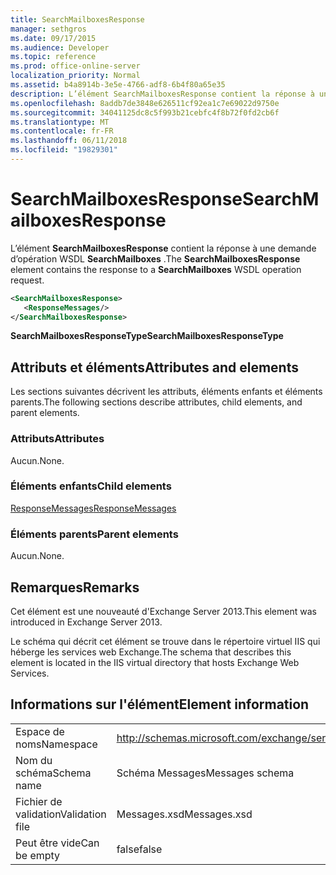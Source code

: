 ```yaml
---
title: SearchMailboxesResponse
manager: sethgros
ms.date: 09/17/2015
ms.audience: Developer
ms.topic: reference
ms.prod: office-online-server
localization_priority: Normal
ms.assetid: b4a8914b-3e5e-4766-adf8-6b4f80a65e35
description: L’élément SearchMailboxesResponse contient la réponse à une demande d’opération WSDL SearchMailboxes.
ms.openlocfilehash: 8addb7de3848e626511cf92ea1c7e69022d9750e
ms.sourcegitcommit: 34041125dc8c5f993b21cebfc4f8b72f0fd2cb6f
ms.translationtype: MT
ms.contentlocale: fr-FR
ms.lasthandoff: 06/11/2018
ms.locfileid: "19829301"
---
```

# <a name="searchmailboxesresponse"></a><span data-ttu-id="ec9ee-103">SearchMailboxesResponse</span><span class="sxs-lookup"><span data-stu-id="ec9ee-103">SearchMailboxesResponse</span></span>

<span data-ttu-id="ec9ee-104">L’élément **SearchMailboxesResponse** contient la réponse à une demande d’opération WSDL **SearchMailboxes** .</span><span class="sxs-lookup"><span data-stu-id="ec9ee-104">The **SearchMailboxesResponse** element contains the response to a **SearchMailboxes** WSDL operation request.</span></span> 
  
```XML
<SearchMailboxesResponse>
   <ResponseMessages/>
</SearchMailboxesResponse>
```

 <span data-ttu-id="ec9ee-105">**SearchMailboxesResponseType**</span><span class="sxs-lookup"><span data-stu-id="ec9ee-105">**SearchMailboxesResponseType**</span></span>
## <a name="attributes-and-elements"></a><span data-ttu-id="ec9ee-106">Attributs et éléments</span><span class="sxs-lookup"><span data-stu-id="ec9ee-106">Attributes and elements</span></span>

<span data-ttu-id="ec9ee-107">Les sections suivantes décrivent les attributs, éléments enfants et éléments parents.</span><span class="sxs-lookup"><span data-stu-id="ec9ee-107">The following sections describe attributes, child elements, and parent elements.</span></span>
  
### <a name="attributes"></a><span data-ttu-id="ec9ee-108">Attributs</span><span class="sxs-lookup"><span data-stu-id="ec9ee-108">Attributes</span></span>

<span data-ttu-id="ec9ee-109">Aucun.</span><span class="sxs-lookup"><span data-stu-id="ec9ee-109">None.</span></span>
  
### <a name="child-elements"></a><span data-ttu-id="ec9ee-110">Éléments enfants</span><span class="sxs-lookup"><span data-stu-id="ec9ee-110">Child elements</span></span>

[<span data-ttu-id="ec9ee-111">ResponseMessages</span><span class="sxs-lookup"><span data-stu-id="ec9ee-111">ResponseMessages</span></span>](responsemessages.md)
  
### <a name="parent-elements"></a><span data-ttu-id="ec9ee-112">Éléments parents</span><span class="sxs-lookup"><span data-stu-id="ec9ee-112">Parent elements</span></span>

<span data-ttu-id="ec9ee-113">Aucun.</span><span class="sxs-lookup"><span data-stu-id="ec9ee-113">None.</span></span>
  
## <a name="remarks"></a><span data-ttu-id="ec9ee-114">Remarques</span><span class="sxs-lookup"><span data-stu-id="ec9ee-114">Remarks</span></span>

<span data-ttu-id="ec9ee-115">Cet élément est une nouveauté d'Exchange Server 2013.</span><span class="sxs-lookup"><span data-stu-id="ec9ee-115">This element was introduced in Exchange Server 2013.</span></span>
  
<span data-ttu-id="ec9ee-116">Le schéma qui décrit cet élément se trouve dans le répertoire virtuel IIS qui héberge les services web Exchange.</span><span class="sxs-lookup"><span data-stu-id="ec9ee-116">The schema that describes this element is located in the IIS virtual directory that hosts Exchange Web Services.</span></span>
  
## <a name="element-information"></a><span data-ttu-id="ec9ee-117">Informations sur l'élément</span><span class="sxs-lookup"><span data-stu-id="ec9ee-117">Element information</span></span>

|||
|:-----|:-----|
|<span data-ttu-id="ec9ee-118">Espace de noms</span><span class="sxs-lookup"><span data-stu-id="ec9ee-118">Namespace</span></span>  <br/> |http://schemas.microsoft.com/exchange/services/2006/messages  <br/> |
|<span data-ttu-id="ec9ee-119">Nom du schéma</span><span class="sxs-lookup"><span data-stu-id="ec9ee-119">Schema name</span></span>  <br/> |<span data-ttu-id="ec9ee-120">Schéma Messages</span><span class="sxs-lookup"><span data-stu-id="ec9ee-120">Messages schema</span></span>  <br/> |
|<span data-ttu-id="ec9ee-121">Fichier de validation</span><span class="sxs-lookup"><span data-stu-id="ec9ee-121">Validation file</span></span>  <br/> |<span data-ttu-id="ec9ee-122">Messages.xsd</span><span class="sxs-lookup"><span data-stu-id="ec9ee-122">Messages.xsd</span></span>  <br/> |
|<span data-ttu-id="ec9ee-123">Peut être vide</span><span class="sxs-lookup"><span data-stu-id="ec9ee-123">Can be empty</span></span>  <br/> |<span data-ttu-id="ec9ee-124">false</span><span class="sxs-lookup"><span data-stu-id="ec9ee-124">false</span></span>  <br/> |
   

